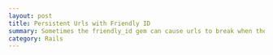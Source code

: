 ```yaml
---
layout: post
title: Persistent Urls with Friendly ID
summary: Sometimes the friendly_id gem can cause urls to break when the slug content is changed. I've proposed a change for scenarios when we can't afford for past urls to be broken.
category: Rails
---
```

